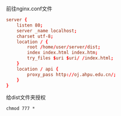 前往nginx.conf文件

``` conf
server { 
	listen 80; 
	server _name localhost; 
	charset utf-8; 
	location / { 
		root /home/user/server/dist; 
		index index.html index.htm; 
		try_files $uri $uri/ /index.html; 
	} 
	location / api { 
		proxy_pass http://oj.ahpu.edu.cn/; 
	} 
}
```

给dist文件夹授权

```
chmod 777 *
```